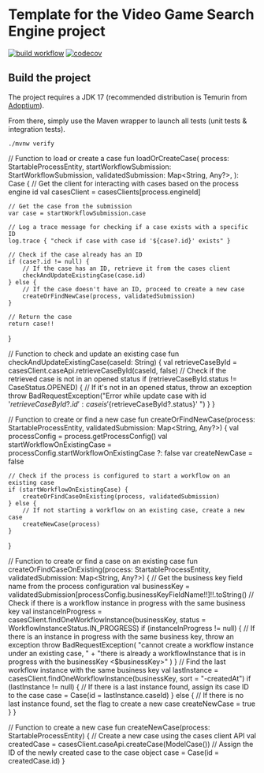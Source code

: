 # Template for the Video Game Search Engine project

[![build workflow](https://github.com/lernejo/video_game_search_engine_template/actions/workflows/build.yml/badge.svg)](https://github.com/lernejo/video_game_search_engine_template/actions)
[![codecov](https://codecov.io/gh/lernejo/video_game_search_engine_template/branch/main/graph/badge.svg)](https://codecov.io/gh/lernejo/video_game_search_engine_template)

## Build the project

The project requires a JDK 17 (recommended distribution is Temurin from [Adoptium](https://adoptium.net/)).

From there, simply use the Maven wrapper to launch all tests (unit tests & integration tests).

`./mvnw verify`


// Function to load or create a case
fun loadOrCreateCase(
    process: StartableProcessEntity,
    startWorkflowSubmission: StartWorkflowSubmission,
    validatedSubmission: Map<String, Any?>,
): Case {
    // Get the client for interacting with cases based on the process engine id
    val casesClient = casesClients[process.engineId]

    // Get the case from the submission
    var case = startWorkflowSubmission.case

    // Log a trace message for checking if a case exists with a specific ID
    log.trace { "check if case with case id '${case?.id}' exists" }

    // Check if the case already has an ID
    if (case?.id != null) {
        // If the case has an ID, retrieve it from the cases client
        checkAndUpdateExistingCase(case.id)
    } else {
        // If the case doesn't have an ID, proceed to create a new case
        createOrFindNewCase(process, validatedSubmission)
    }

    // Return the case
    return case!!
}

// Function to check and update an existing case
fun checkAndUpdateExistingCase(caseId: String) {
    val retrieveCaseById = casesClient.caseApi.retrieveCaseById(caseId, false)
    // Check if the retrieved case is not in an opened status
    if (retrieveCaseById.status != CaseStatus.OPENED) {
        // If it's not in an opened status, throw an exception
        throw BadRequestException("Error while update case with id '${retrieveCaseById?.id}' : case is '${retrieveCaseById?.status}' ")
    }
}

// Function to create or find a new case
fun createOrFindNewCase(process: StartableProcessEntity, validatedSubmission: Map<String, Any?>) {
    val processConfig = process.getProcessConfig()
    val startWorkflowOnExistingCase = processConfig.startWorkflowOnExistingCase ?: false
    var createNewCase = false

    // Check if the process is configured to start a workflow on an existing case
    if (startWorkflowOnExistingCase) {
        createOrFindCaseOnExisting(process, validatedSubmission)
    } else {
        // If not starting a workflow on an existing case, create a new case
        createNewCase(process)
    }
}

// Function to create or find a case on an existing case
fun createOrFindCaseOnExisting(process: StartableProcessEntity, validatedSubmission: Map<String, Any?>) {
    // Get the business key field name from the process configuration
    val businessKey = validatedSubmission[processConfig.businessKeyFieldName!!]!!.toString()
    // Check if there is a workflow instance in progress with the same business key
    val instanceInProgress =
        casesClient.findOneWorkflowInstance(businessKey, status = WorkflowInstanceStatus.IN_PROGRESS)
    if (instanceInProgress != null) {
        // If there is an instance in progress with the same business key, throw an exception
        throw BadRequestException(
            "cannot create a workflow instance under an existing case, " +
            "there is already a workflowInstance that is in progress with the businessKey <$businessKey>"
        )
    }
    // Find the last workflow instance with the same business key
    val lastInstance = casesClient.findOneWorkflowInstance(businessKey, sort = "-createdAt")
    if (lastInstance != null) {
        // If there is a last instance found, assign its case ID to the case
        case = Case(id = lastInstance.caseId)
    } else {
        // If there is no last instance found, set the flag to create a new case
        createNewCase = true
    }
}

// Function to create a new case
fun createNewCase(process: StartableProcessEntity) {
    // Create a new case using the cases client API
    val createdCase = casesClient.caseApi.createCase(ModelCase())
    // Assign the ID of the newly created case to the case object
    case = Case(id = createdCase.id)
}
